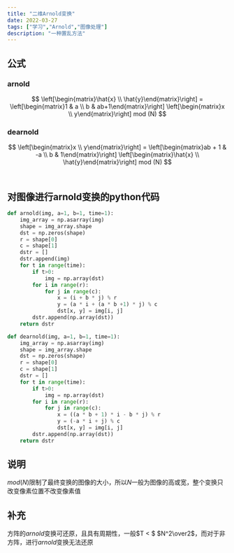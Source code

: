 ```yaml
---
title: "二维Arnold变换"
date: 2022-03-27
tags: ["学习","Arnold","图像处理"]
description: "一种置乱方法"
---
```


## 公式

### arnold

$$
\left[\begin{matrix}\hat{x} \\ \hat{y}\end{matrix}\right]  =  
\left[\begin{matrix}1 & a \\ b & ab+1\end{matrix}\right] \left[\begin{matrix}x \\ y\end{matrix}\right] mod (N)
$$

### dearnold

$$
\left[\begin{matrix}x \\ y\end{matrix}\right]  =  
\left[\begin{matrix}ab + 1 & -a \\ b & 1\end{matrix}\right] \left[\begin{matrix}\hat{x} \\ \hat{y}\end{matrix}\right] mod (N)
$$
&nbsp;
&nbsp;

## 对图像进行arnold变换的python代码

```python
def arnold(img, a=1, b=1, time=1):
    img_array = np.asarray(img)
    shape = img_array.shape
    dst = np.zeros(shape)
    r = shape[0]
    c = shape[1]
    dstr = []
    dstr.append(img)
    for t in range(time):
        if t>0:
            img = np.array(dst)
        for i in range(r):
            for j in range(c):
                x = (i + b * j) % r
                y = (a * i + (a * b +1) * j) % c
                dst[x, y] = img[i, j]
        dstr.append(np.array(dst))
    return dstr

def dearnold(img, a=1, b=1, time=1):
    img_array = np.asarray(img)
    shape = img_array.shape
    dst = np.zeros(shape)
    r = shape[0]
    c = shape[1]
    dstr = []
    for t in range(time):
        if t>0:
            img = np.array(dst)
        for i in range(r):
            for j in range(c):
                x = ((a * b + 1) * i - b * j) % r
                y = (-a * i + j) % c
                dst[x, y] = img[i, j]
        dstr.append(np.array(dst))
    return dstr

```

## 说明

$mod(N)$限制了最终变换的图像的大小，所以$N$一般为图像的高或宽，整个变换只改变像素位置不改变像素值

## 补充

方阵的$arnold$变换可还原，且具有周期性，一般$T < $ $N^2\over2$，而对于非方阵，进行$arnold$变换无法还原
